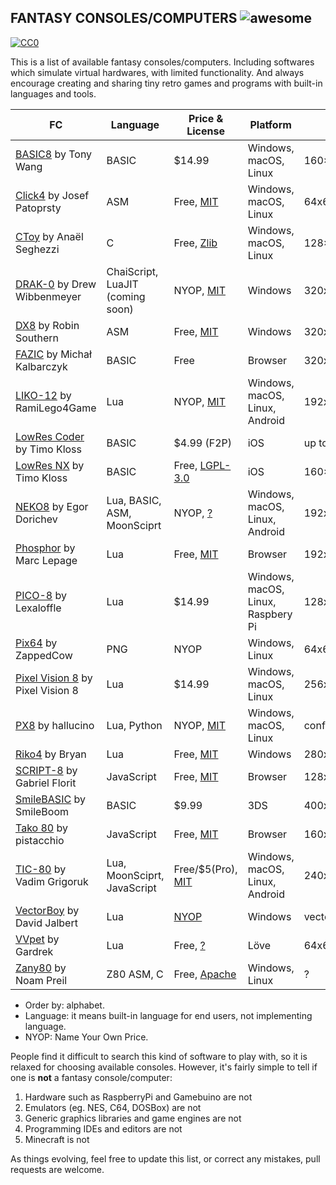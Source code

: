 ## FANTASY CONSOLES/COMPUTERS ![awesome](https://github.com/sindresorhus/awesome/blob/master/media/badge.svg)

<p xmlns:dct="http://purl.org/dc/terms/">
	<a rel="license" href="http://creativecommons.org/publicdomain/zero/1.0/">
		<img src="http://i.creativecommons.org/p/zero/1.0/88x31.png" style="border-style: none;" alt="CC0" />
	</a>
</p>

This is a list of available fantasy consoles/computers. Including softwares which simulate virtual hardwares, with limited functionality. And always encourage creating and sharing tiny retro games and programs with built-in languages and tools.

FC | Language | Price & License | Platform | Display
---- | ---- | ---- | ---- | ----
[BASIC8](https://paladin-t.github.io/b8/) by Tony Wang | BASIC | $14.99 | Windows, macOS, Linux | 160×128
[Click4](https://github.com/josefnpat/click4) by Josef Patoprsty | ASM | Free, [MIT](https://github.com/josefnpat/click4/blob/master/license.txt) | Windows, macOS, Linux | 64x64
[CToy](https://github.com/anael-seghezzi/CToy) by Anaël Seghezzi | C | Free, [Zlib](https://github.com/anael-seghezzi/CToy) | Windows, macOS, Linux | 128×128
[DRAK-0](https://github.com/drako0812/DRAK-0) by Drew Wibbenmeyer | ChaiScript, LuaJIT (coming soon) | NYOP, [MIT](https://github.com/drako0812/DRAK-0) | Windows | 320x240
[DX8](https://betajaen.itch.io/dx8) by Robin Southern | ASM | Free, [MIT](https://github.com/betajaen/dx8) | Windows | 320x256
[FAZIC](https://fazic.io/) by Michał Kalbarczyk | BASIC | Free | Browser | 320x240
[LIKO-12](https://ramilego4game.itch.io/liko12) by RamiLego4Game | Lua | NYOP, [MIT](https://github.com/RamiLego4Game/LIKO-12) | Windows, macOS, Linux, Android | 192x128
[LowRes Coder](http://lowres.inutilis.com) by Timo Kloss | BASIC | $4.99 (F2P) | iOS | up to 128×128
[LowRes NX](http://lowres.inutilis.com/about-nx/) by Timo Kloss | BASIC | Free, [LGPL-3.0](https://github.com/timoinutilis/lowres-nx) | iOS | 160×128
[NEKO8](https://egordorichev.itch.io/neko8) by Egor Dorichev | Lua, BASIC, ASM, MoonSciprt | NYOP, [?](https://github.com/egordorichev/neko8) | Windows, macOS, Linux, Android | 192x128
[Phosphor](https://mlepage.github.io/phosphor/) by Marc Lepage | Lua | Free, [MIT](https://github.com/mlepage/phosphor) | Browser | 192x128
[PICO-8](https://www.lexaloffle.com/pico-8.php) by Lexaloffle | Lua | $14.99 | Windows, macOS, Linux, Raspbery Pi | 128x128
[Pix64](https://zappedcow.itch.io/pix64) by ZappedCow | PNG | NYOP | Windows, Linux | 64x64
[Pixel Vision 8](https://pixelvision8.itch.io/game-creator) by Pixel Vision 8 | Lua | $14.99 | Windows, macOS, Linux | 256x240
[PX8](https://hallucino.itch.io/px8) by hallucino | Lua, Python | NYOP, [MIT](https://github.com/Gigoteur/PX8) | Windows, macOS, Linux | configurable
[Riko4](https://github.com/incinirate/riko4) by Bryan | Lua | Free, [MIT](https://github.com/incinirate/riko4) | Windows | 280x160
[SCRIPT-8](https://script-8.github.io/) by Gabriel Florit | JavaScript | Free, [MIT](https://github.com/script-8/script-8.github.io) | Browser | 128x128
[SmileBASIC](http://smilebasic.com) by SmileBoom | BASIC | $9.99 | 3DS | 400x240/320x240
[Tako 80](http://tako80.net) by pistacchio | JavaScript | Free, [MIT](https://github.com/pistacchio/tako80) | Browser | 160x144
[TIC-80](https://tic.computer) by Vadim Grigoruk | Lua, MoonSciprt, JavaScript | Free/$5(Pro), [MIT](https://github.com/nesbox/TIC-80) | Windows, macOS, Linux, Android | 240x136
[VectorBoy](https://melloland.itch.io/vectorboy) by David Jalbert | Lua | [NYOP](https://melloland.itch.io/vectorboy) | Windows | vector
[VVpet](https://github.com/gardrek/VVpet) by Gardrek | Lua | Free, [?](https://github.com/gardrek/VVpet) | Löve | 64x64x2/128x128x4/configurable
[Zany80](https://zany80.github.io) by Noam Preil | Z80 ASM, C | Free, [Apache](https://github.com/zany80) | Windows, Linux | ?

* Order by: alphabet.
* Language: it means built-in language for end users, not implementing language.
* NYOP: Name Your Own Price.

People find it difficult to search this kind of software to play with, so it is relaxed for choosing available consoles. However, it's fairly simple to tell if one is **not** a fantasy console/computer:

1. Hardware such as RaspberryPi and Gamebuino are not
2. Emulators (eg. NES, C64, DOSBox) are not
3. Generic graphics libraries and game engines are not
4. Programming IDEs and editors are not
5. Minecraft is not

As things evolving, feel free to update this list, or correct any mistakes, pull requests are welcome.
